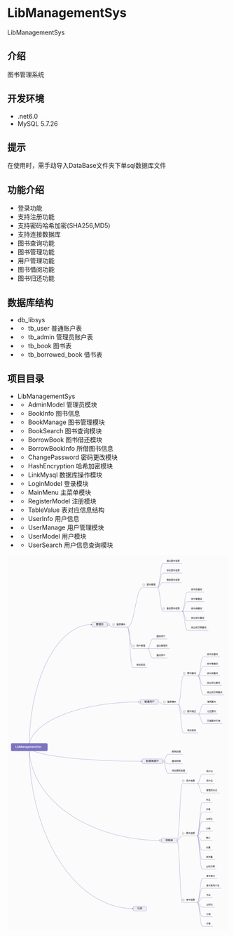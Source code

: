 # LibManagementSys
LibManagementSys

## 介绍
图书管理系统

## 开发环境
* .net6.0
* MySQL 5.7.26

## 提示
在使用时，需手动导入DataBase文件夹下单sql数据库文件

## 功能介绍

* 登录功能
* 支持注册功能
* 支持密码哈希加密(SHA256,MD5)
* 支持连接数据库
* 图书查询功能
* 图书管理功能
* 用户管理功能
* 图书借阅功能
* 图书归还功能

## 数据库结构

* db_libsys
* * tb_user 普通账户表
* * tb_admin 管理员账户表
* * tb_book 图书表
* * tb_borrowed_book 借书表

## 项目目录

* LibManagementSys
* * AdminModel	管理员模块
* * BookInfo	图书信息
* * BookManage	图书管理模块
* * BookSearch	图书查询模块
* * BorrowBook	图书借还模块
* * BorrowBookInfo 所借图书信息
* * ChangePassword	密码更改模块
* * HashEncryption	哈希加密模块
* * LinkMysql	数据库操作模块
* * LoginModel	登录模块
* * MainMenu	主菜单模块
* * RegisterModel	注册模块
* * TableValue	表对应信息结构
* * UserInfo	用户信息
* * UserManage	用户管理模块
* * UserModel	用户模块
* * UserSearch	用户信息查询模块

![](https://raw.githubusercontent.com/CairBin/imgforblog/main/img/LibManagementSys.png)